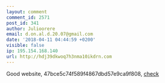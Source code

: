 ```yaml
---
layout: comment
comment_id: 2571
post_id: 341
author: Julioorere
email: d.on.al.d.20.07@gmail.com
date: '2018-04-11 04:44:59 +0200'
visible: false
ip: 195.154.168.140
url: http://hdj39dkwoq7h3nma10ikdrn.com
---
```

Good website, 47bce5c74f589f4867dbd57e9ca9f808, <a href="http://hdj39dkwoq7h3nma10ikdrn.com">check</a>

